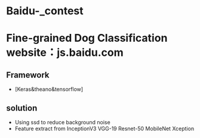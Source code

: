 # Baidu-_contest
# Fine-grained Dog Classification website：js.baidu.com

## Framework
- [Keras&theano&tensorflow]
## solution
- Using ssd to reduce background noise
- Feature extract from InceptionV3 VGG-19 Resnet-50 MobileNet Xception
